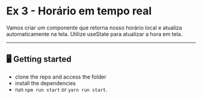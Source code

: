 # Ex 3 - Horário em tempo real

Vamos criar um componente que retorna nosso horário local e atualiza automaticamente na tela. Utilize useState para atualizar a hora em tela.

____

## 🖥️ Getting started

- clone the repo and access the folder
- install the dependencies
- run `npm run start` or `yarn run start`.

